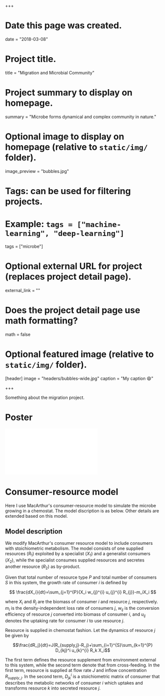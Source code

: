 +++
# Date this page was created.
date = "2018-03-08"

# Project title.
title = "Migration and Microbial Community"

# Project summary to display on homepage.
summary = "Microbe forms dynamical and complex community in nature."

# Optional image to display on homepage (relative to `static/img/` folder).
image_preview = "bubbles.jpg"

# Tags: can be used for filtering projects.
# Example: `tags = ["machine-learning", "deep-learning"]`
tags = ["microbe"]

# Optional external URL for project (replaces project detail page).
external_link = ""

# Does the project detail page use math formatting?
math = false

# Optional featured image (relative to `static/img/` folder).
[header]
image = "headers/bubbles-wide.jpg"
caption = "My caption :smile:"

+++

Something about the migration project.

# Poster

![](/files/migration_ISME_2.pdf)

# Consumer-resource model

Here I use MacArthur's consumer-resource model to simulate the microbe growing in a chemostat. The model discription is as below. Other details are extended based on this model.

## Model description
We modify MacArthur's consumer resource model to include consumers with stoichiometric metabolism. The model consists of one supplied resources ($R_1$) exploited by a specialist ($X_1$) and a generalist consumers ($X_2$), while the specialist consumes supplied resources and secretes another resource ($R_2$) as by-product. 

Given that total number of resource type $P$ and total number of consumers $S$ in this system, the growth rate of consumer $i$ is defined by

$$ \frac{dX_i}{dt}=\sum_{j=1}^{P}{X_i w_{j}^{i} u_{j}^{i} R_{j}}-m_iX_i $$

where $X_i$ and $R_j$ are the biomass of consumer $i$ and resource $j$, respectively. $m_i$ is the density-independent loss rate of consumers $j$, $w_{ij}$ is the conversion efficiency of resource $j$ converted into biomass of consumer $i$, and $u_{ij}$ denotes the uptaking rate for consumer $i$ to use resource $j$.

Resource is supplied in chemostat fashion. Let the dynamics of resource $j$ be given by

$$\frac{dR_j}{dt}=J(R_{supply,j}-R_j)+\sum_{i=1}^{S}\sum_{k=1}^{P} D_{kj}^i u_{k}^{i} R_k X_i$$

The first term defines the resource supplement from environment external to this system, while the second term denote that from cross-feeding. In the first term, resource is supplied at flow rate $J$ and inflow concentration $R_{supply,j}$. In the second term, $D_{jk}^i$ is a stoichiometric matrix of consumer that describes the metabolic networks of consumer $i$ which uptakes and transforms resource $k$ into secreted resource $j$.



